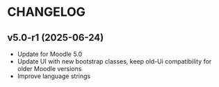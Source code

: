 CHANGELOG
=========

v5.0-r1 (2025-06-24)
------------------
- Update for Moodle 5.0
- Update UI with new bootstrap classes, keep old-Ui compatibility for older Moodle versions
- Improve language strings